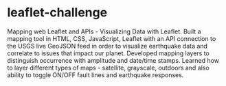 # leaflet-challenge
Mapping web Leaflet and APIs - Visualizing Data with Leaflet. 
Built a mapping tool in HTML, CSS, JavaScript, Leaflet with an API connection to the USGS live GeoJSON feed in order to visualize earthquake data and correlate to issues that impact our planet. Developed mapping layers to distinguish occurrence with amplitude and date/time stamps. Learned how to layer different types of maps - satellite, grayscale, outdoors and also ability to toggle ON/OFF fault lines and earthquake responses.
